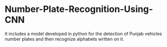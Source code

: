 # Number-Plate-Recognition-Using-CNN
It includes a model developed in python for the detection of Punjab vehicles number plates and then recognize alphabets written on it.

